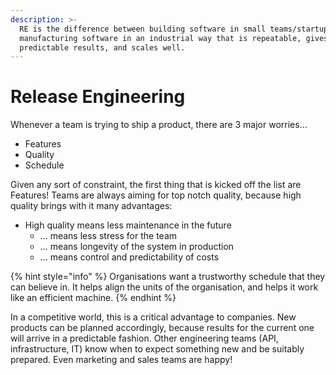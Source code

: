 ```yaml
---
description: >-
  RE is the difference between building software in small teams/startups and
  manufacturing software in an industrial way that is repeatable, gives
  predictable results, and scales well.
---
```


# Release Engineering

Whenever a team is trying to ship a product, there are 3 major worries…

* Features
* Quality
* Schedule

Given any sort of constraint, the first thing that is kicked off the list are Features! Teams are always aiming for top notch quality, because high quality brings with it many advantages:

* High quality means less maintenance in the future 
  * … means less stress for the team
  * … means longevity of the system in production
  * ... means control and predictability of costs

{% hint style="info" %}
Organisations want a trustworthy schedule that they can believe in. It helps align the units of the organisation, and helps it work like an efficient machine.
{% endhint %}

In a competitive world, this is a critical advantage to companies. New products can be planned accordingly, because results for the current one will arrive in a predictable fashion. Other engineering teams \(API, infrastructure, IT\) know when to expect something new and be suitably prepared. Even marketing and sales teams are happy!

